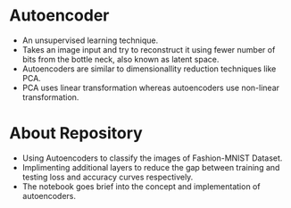 # Autoencoder
* An unsupervised learning technique.
* Takes an image input and try to reconstruct it using fewer number of bits from the bottle neck, also known as latent space.
* Autoencoders are similar to dimensionallity reduction techniques like PCA.
* PCA uses linear transformation whereas autoencoders use non-linear transformation.
# About Repository
* Using Autoencoders to classify the images of Fashion-MNIST Dataset.
* Implimenting additional layers to reduce the gap between training and testing loss and accuracy curves respectively.
* The notebook goes brief into the concept and implementation of autoencoders.

